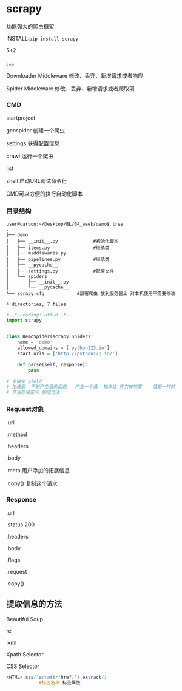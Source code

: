 # scrapy

功能强大的爬虫框架

INSTALL:`pip install scrapy`



5+2  

。。。

Downloader Middleware  修改、丢弃、新增请求或者响应

Spider Middleware    	修改、丢弃、新增请求或者爬取项



### CMD

startproject 

genspider 创建一个爬虫

settings 获得配置信息

crawl 运行一个爬虫

list

shell 启动URL调试命令行



CMD可以方便的执行自动化脚本





### 目录结构

```shell
user@carbon:~/Desktop/BL/04_week/demo$ tree
.
├── demo				
│   ├── __init__.py				#初始化脚本
│   ├── items.py				#继承类
│   ├── middlewares.py			
│   ├── pipelines.py			#继承类
│   ├── __pycache__
│   ├── settings.py				#配置文件
│   └── spiders
│       ├── __init__.py
│       └── __pycache__
└── scrapy.cfg            #部署爬虫 放到服务器上 对本机使用不需要修改

4 directories, 7 files

```

```python
# -*- coding: utf-8 -*-
import scrapy


class DemoSpider(scrapy.Spider):
    name = 'demo'
    allowed_domains = ['python123.io']
    start_urls = ['http://python123.io/']

    def parse(self, response):
        pass

```



```python
# 关键字 yield
# 生成器  不断产生值的函数   产生一个值  被冻结 再次被唤醒    值是一样的
# 节省存储空间 使用灵活 
```





### Request对象

.url 

.method

.headers

.body

.meta 用户添加的拓展信息 

.copy()    复制这个请求



### Response

.url

.status  200

.headers

.body

.flags

.request

.copy()







## 提取信息的方法

Beautiful Soup

re

lxml

Xpath Selector

CSS Selector



```css
<HTML>.css('a::attr(href)').extract()
			#标签名称 标签属性
```






